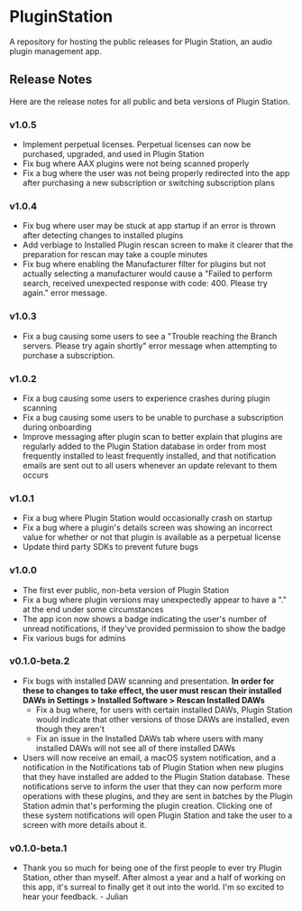 # PluginStation
A repository for hosting the public releases for Plugin Station, an audio plugin management app.

## Release Notes
Here are the release notes for all public and beta versions of Plugin Station.

### v1.0.5
- Implement perpetual licenses. Perpetual licenses can now be purchased, upgraded, and used in Plugin Station
- Fix bug where AAX plugins were not being scanned properly
- Fix a bug where the user was not being properly redirected into the app after purchasing a new subscription or switching subscription plans

### v1.0.4
- Fix bug where user may be stuck at app startup if an error is thrown after detecting changes to installed plugins
- Add verbiage to Installed Plugin rescan screen to make it clearer that the preparation for rescan may take a couple minutes
- Fix bug where enabling the Manufacturer filter for plugins but not actually selecting a manufacturer would cause a "Failed to perform search, received unexpected response with code: 400. Please try again." error message.

### v1.0.3
- Fix a bug causing some users to see a "Trouble reaching the Branch servers. Please try again shortly" error message when attempting to purchase a subscription.

### v1.0.2
- Fix a bug causing some users to experience crashes during plugin scanning
- Fix a bug causing some users to be unable to purchase a subscription during onboarding
- Improve messaging after plugin scan to better explain that plugins are regularly added to the Plugin Station database in order from most frequently installed to least frequently installed, and that notification emails are sent out to all users whenever an update relevant to them occurs

### v1.0.1
- Fix a bug where Plugin Station would occasionally crash on startup
- Fix a bug where a plugin's details screen was showing an incorrect value for whether or not that plugin is available as a perpetual license
- Update third party SDKs to prevent future bugs

### v1.0.0
- The first ever public, non-beta version of Plugin Station
- Fix a bug where plugin versions may unexpectedly appear to have a "." at the end under some circumstances
- The app icon now shows a badge indicating the user's number of unread notifications, if they've provided permission to show the badge
- Fix various bugs for admins

### v0.1.0-beta.2
- Fix bugs with installed DAW scanning and presentation. **In order for these to changes to take effect, the user must rescan their installed DAWs in Settings > Installed Software > Rescan Installed DAWs**
    - Fix a bug where, for users with certain installed DAWs, Plugin Station would indicate that other versions of those DAWs are installed, even though they aren't
    - Fix an issue in the Installed DAWs tab where users with many installed DAWs will not see all of there installed DAWs
- Users will now receive an email, a macOS system notification, and a notification in the Notifications tab of Plugin Station when new plugins that they have installed are added to the Plugin Station database. These notifications serve to inform the user that they can now perform more operations with these plugins, and they are sent in batches by the Plugin Station admin that's performing the plugin creation. Clicking one of these system notifications will open Plugin Station and take the user to a screen with more details about it.

### v0.1.0-beta.1
- Thank you so much for being one of the first people to ever try Plugin Station, other than myself. After almost a year and a half of working on this app, it's surreal to finally get it out into the world. I'm so excited to hear your feedback. - Julian
